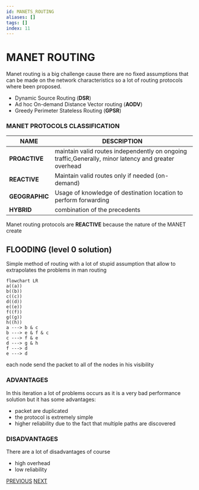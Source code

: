```yaml
---
id: MANETS_ROUTING
aliases: []
tags: []
index: 11
---
```


# MANET ROUTING

Manet routing is a big challenge cause there are no fixed assumptions that can be made on the network characteristics so a lot of routing protocols where been proposed.

- Dynamic Source Routing (**DSR**)
- Ad hoc On-demand Distance Vector routing (**AODV**)
- Greedy Perimeter Stateless Routing (**GPSR**)

### MANET PROTOCOLS CLASSIFICATION

| **NAME**       | DESCRIPTION                                                                                          |
| -------------- | ---------------------------------------------------------------------------------------------------- |
| **PROACTIVE**  | maintain valid routes independently on ongoing traffic,Generally, minor latency and greater overhead |
| **REACTIVE**   | Maintain valid routes only if needed (on-demand)                                                     |
| **GEOGRAPHIC** | Usage of knowledge of destination location to perform forwarding                                     |
| **HYBRID**     | combination of the precedents                                                                        |

Manet routing protocols are **REACTIVE** because the nature of the MANET create

## FLOODING (level 0 solution)

Simple method of routing with a lot of stupid assumption that allow to extrapolates the problems in man routing

```mermaid
flowchart LR
a((a))
b((b))
c((c))
d((d))
e((e))
f((f))
g((g))
h((h))
a ---> b & c
b ---> e & f & c
c ---> f & e
d ---> g & h
f ---> d
e ---> d
```

each node send the packet to all of the nodes in his visibility

### ADVANTAGES

In this iteration a lot of problems occurs as it is a very bad performance solution but it has some advantages:

- packet are duplicated
- the protocol is extremely simple
- higher reliability due to the fact that multiple paths are discovered

### DISADVANTAGES

There are a lot of disadvantages of course

- high overhead
- low reliability

[PREVIOUS](pages/manets/WIFI_DIRECT.md) [NEXT](manets/DINAMIC_SOURCE_ROUTING.md)
